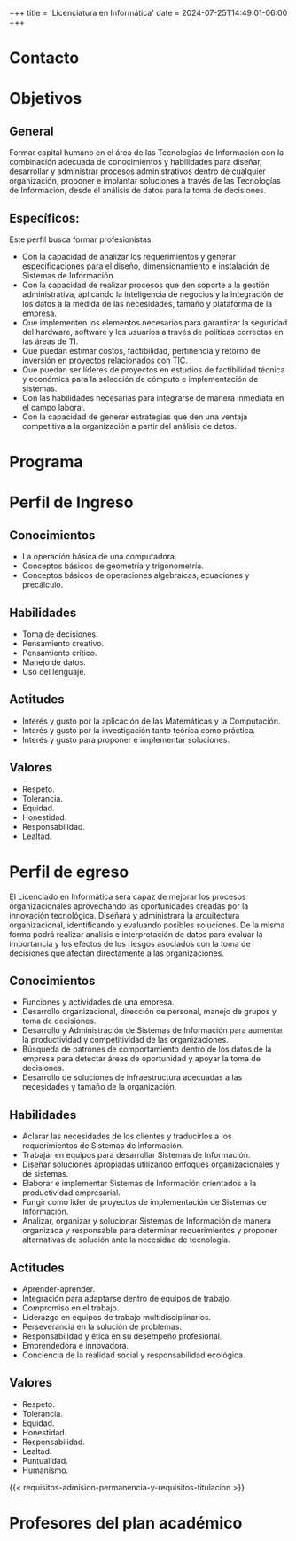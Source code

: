 +++
title = 'Licenciatura en Informática'
date = 2024-07-25T14:49:01-06:00
+++

# Contacto

# Objetivos

## General

Formar capital humano en el área de las Tecnologías de Información con la combinación adecuada de conocimientos y habilidades para diseñar, desarrollar y administrar procesos administrativos dentro de cualquier organización, proponer e implantar soluciones a través de las Tecnologías de Información, desde el análisis de datos para la toma de decisiones.

## Específicos:

Este perfil busca formar profesionistas:

- Con la capacidad de analizar los requerimientos y generar especificaciones para el diseño, dimensionamiento e instalación de Sistemas de Información.
- Con la capacidad de realizar procesos que den soporte a la gestión administrativa, aplicando la inteligencia de negocios y la integración de los datos a la medida de las necesidades, tamaño y plataforma de la empresa.
- Que implementen los elementos necesarios para garantizar la seguridad del hardware, software y los usuarios a través de políticas correctas en las áreas de TI.
- Que puedan estimar costos, factibilidad, pertinencia y retorno de inversión en proyectos relacionados con TIC.
- Que puedan ser líderes de proyectos en estudios de factibilidad técnica y económica para la selección de cómputo e implementación de sistemas.
- Con las habilidades necesarias para integrarse de manera inmediata en el campo laboral.
- Con la capacidad de generar estrategias que den una ventaja competitiva a la organización a partir del análisis de datos.

# Programa

# Perfil de Ingreso

## Conocimientos

- La operación básica de una computadora.
- Conceptos básicos de geometría y trigonometría.
- Conceptos básicos de operaciones algebraicas, ecuaciones y precálculo.

## Habilidades

- Toma de decisiones.
- Pensamiento creativo.
- Pensamiento crítico.
- Manejo de datos.
- Uso del lenguaje.

## Actitudes

- Interés y gusto por la aplicación de las Matemáticas y la Computación.
- Interés y gusto por la investigación tanto teórica como práctica.
- Interés y gusto para proponer e implementar soluciones.

## Valores

- Respeto.
- Tolerancia.
- Equidad.
- Honestidad.
- Responsabilidad.
- Lealtad.

# Perfil de egreso

El Licenciado en Informática será capaz de mejorar los procesos organizacionales aprovechando las oportunidades creadas por la innovación tecnológica. Diseñará y administrará la arquitectura organizacional, identificando y evaluando posibles soluciones. De la misma forma podrá realizar análisis e interpretación de datos para evaluar la importancia y los efectos de los riesgos asociados con la toma de decisiones que afectan directamente a las organizaciones.

## Conocimientos

- Funciones y actividades de una empresa.
- Desarrollo organizacional, dirección de personal, manejo de grupos y toma de decisiones.
- Desarrollo y Administración de Sistemas de Información para aumentar la productividad y competitividad de las organizaciones.
- Búsqueda de patrones de comportamiento dentro de los datos de la empresa para detectar áreas de oportunidad y apoyar la toma de decisiones.
- Desarrollo de soluciones de infraestructura adecuadas a las necesidades y tamaño de la organización.
 
## Habilidades

- Aclarar las necesidades de los clientes y traducirlos a los requerimientos de Sistemas de información.
- Trabajar en equipos para desarrollar Sistemas de Información.
- Diseñar soluciones apropiadas utilizando enfoques organizacionales y de sistemas.
- Elaborar e implementar Sistemas de Información orientados a la productividad empresarial.
- Fungir como líder de proyectos de implementación de Sistemas de Información.
- Analizar, organizar y solucionar Sistemas de Información de manera organizada y responsable para determinar requerimientos y proponer alternativas de solución ante la necesidad de tecnología.
 
## Actitudes

- Aprender-aprender.
- Integración para adaptarse dentro de equipos de trabajo.
- Compromiso en el trabajo.
- Liderazgo en equipos de trabajo multidisciplinarios.
- Perseverancia en la solución de problemas.
- Responsabilidad y ética en su desempeño profesional.
- Emprendedora e innovadora.
- Conciencia de la realidad social y responsabilidad ecológica.
 
## Valores

- Respeto.
- Tolerancia.
- Equidad.
- Honestidad.
- Responsabilidad.
- Lealtad.
- Puntualidad.
- Humanismo.

 {{< requisitos-admision-permanencia-y-requisitos-titulacion >}}

# Profesores del plan académico
